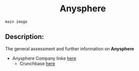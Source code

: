<h1 align="center">Anysphere</h1>

`main image`

## Description:
The general assessment and further information on **Anysphere**
- Anysphere Company linke [here](https://anysphere.inc/)
    - Crunchbase [here](https://www.crunchbase.com/organization/anysphere)
